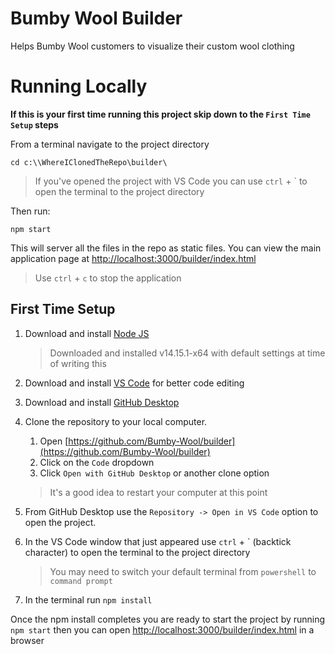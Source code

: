 # Bumby Wool Builder
Helps Bumby Wool customers to visualize their custom wool clothing

# Running Locally
**If this is your first time running this project skip down to the `First Time Setup` steps**

From a terminal navigate to the project directory
```
cd c:\\WhereIClonedTheRepo\builder\
```
> If you've opened the project with VS Code you can use `ctrl` + ` to open the terminal to the project directory

Then run:
```
npm start
```
This will server all the files in the repo as static files. You can view the main application page at [http://localhost:3000/builder/index.html](http://localhost:3000/builder/index.html)

> Use `ctrl` + `c` to stop the application

## First Time Setup
1. Download and install [Node JS](https://nodejs.org/en/)
    > Downloaded and installed v14.15.1-x64 with default settings at time of writing this

2. Download and install [VS Code](https://code.visualstudio.com/) for better code editing

3. Download and install [GitHub Desktop](https://desktop.github.com/)

4. Clone the repository to your local computer.
    1. Open [https://github.com/Bumby-Wool/builder](https://github.com/Bumby-Wool/builder)
    2. Click on the `Code` dropdown
    3. Click `Open with GitHub Desktop` or another clone option

    > It's a good idea to restart your computer at this point

5. From GitHub Desktop use the `Repository -> Open in VS Code` option to open the project.

6. In the VS Code window that just appeared use `ctrl` + ` (backtick character) to open the terminal to the project directory
    > You may need to switch your default terminal from `powershell` to `command prompt`

7. In the terminal run `npm install`

Once the npm install completes you are ready to start the project by running `npm start` then you can open [http://localhost:3000/builder/index.html](http://localhost:3000/builder/index.html) in a browser